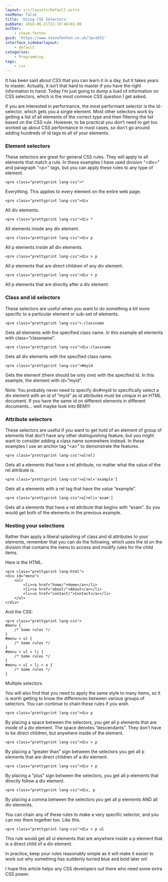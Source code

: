 ```yaml
---
layout: src/layouts/Default.astro
navMenu: false
title: 'Using CSS Selectors'
pubDate: 2010-06-21T21:19:46+01:00
author:
    - steve-fenton
guid: 'https://www.stevefenton.co.uk/?p=1031'
interface_sidebarlayout:
    - default
categories:
    - Programming
tags:
    - css
---
```


It has been said about CSS that you can learn it in a day, but it takes years to master. Actually, it isn’t that hard to master if you have the right information to hand. Today I’m just going to dump a load of information on CSS selectors, which is the most common CSS question I get asked.

If you are interested in performance, the most performant selector is the id-selector, which gets you a single element. Most other selectors work by getting a list of all elements of the correct type and then filtering the list based on the CSS rule. However, to be practical you don’t need to get too worked up about CSS performance in most cases, so don’t go around adding hundreds of id tags to all of your elements.

### Element selectors

These selectors are great for general CSS rules. They will apply to all elements that match a rule. In these examples I have used division “&lt;div&gt;” and paragraph “&lt;p&gt;” tags, but you can apply these rules to any type of element.

```
<pre class="prettyprint lang-css">*
```
Everything. This applies to every element on the entire web page.

```
<pre class="prettyprint lang-css">div
```
All div elements.

```
<pre class="prettyprint lang-css">div *
```
All elements inside any div element.

```
<pre class="prettyprint lang-css">div p
```
All p elements inside all div elements.

```
<pre class="prettyprint lang-css">div > p
```
All p elements that are direct children of any div element.

```
<pre class="prettyprint lang-css">div + p
```
All p elements that are directly after a div element.

### Class and id selectors

These selectors are useful when you want to do something a bit more specific to a particular element or sub-set of elements.

```
<pre class="prettyprint lang-css">.classname
```
Gets all elements with the specified class name. In this example all elements with class=”classname”.

```
<pre class="prettyprint lang-css">div.classname
```
Gets all div elements with the specified class name.

```
<pre class="prettyprint lang-css">#myid
```
Gets the element (there should be only one) with the specified id. In this example, the element with id=”myid”.

Note: You probably never need to specify div#myid to specifically select a div element with an id of “myid” as id attributes must be unique in an HTML document. If you have the same id on different elements in different documents… well maybe look into BEM!!!

### Attribute selectors

These selectors are useful if you want to get hold of an element of group of elements that don’t have any other distinguishing feature, but you might want to consider adding a class name somewhere instead. In these examples I use an anchor tag “&lt;a&gt;” to demonstrate the features.

```
<pre class="prettyprint lang-css">a[rel]
```
Gets all a elements that have a rel attribute, no matter what the value of the rel attribute is.

```
<pre class="prettyprint lang-css">a[rel='example']
```
Gets all a elements with a rel tag that have the value “example”.

```
<pre class="prettyprint lang-css">a[rel|='exam']
```
Gets all a elements that have a rel attribute that begins with “exam”. So you would get both of the elements in the previous example.

### Nesting your selections

Rather than apply a liberal splashing of class and id attributes to your elements, remember that you can do the following, which uses the id on the division that contains the menu to access and modify rules for the child items.

Here is the HTML.

```
<pre class="prettyprint lang-html">
<div id="menu">
    <ul>
        <li><a href="home/">Home</a></li>
        <li><a href="about/">About</a></li>
        <li><a href="contact/">Contact</a></li>
    </ul>
</div>
```
And the CSS:

```
<pre class="prettyprint lang-css">
#menu {
    /* Some rules */
}
#menu > ul {
    /* Some rules */
}
#menu > ul > li {
    /* Some rules */
}
#menu > ul > li > a {
    /* Some rules */
}
```
Multiple selectors

You will also find that you need to apply the same style to many items, so it is worth getting to know the differences between various groups of selectors. You can continue to chain these rules if you wish.

```
<pre class="prettyprint lang-css">div p
```
By placing a space between the selectors, you get all p elements that are inside of a div element. The space denotes “descendants”. They don’t have to be direct children, but anywhere inside of the element.

```
<pre class="prettyprint lang-css">div > p
```
By placing a “greater than” sign between the selectors you get all p elements that are direct children of a div element.

```
<pre class="prettyprint lang-css">div + p
```
By placing a “plus” sign between the selectors, you get all p elements that directly follow a div element.

```
<pre class="prettyprint lang-css">div, p
```
By placing a comma between the selectors you get all p elements AND all div elements.

You can chain any of these rules to make a very specific selector, and you can mix them together too. Like this.

```
<pre class="prettyprint lang-css">div > p ul
```
This rule would get all ul elements that are anywhere inside a p element that is a direct child of a div element.

In practice, keep your rules reasonably simple as it will make it easier to work out why something has suddenly turned blue and bold later on!

I hope this article helps any CSS developers out there who need some extra CSS power.